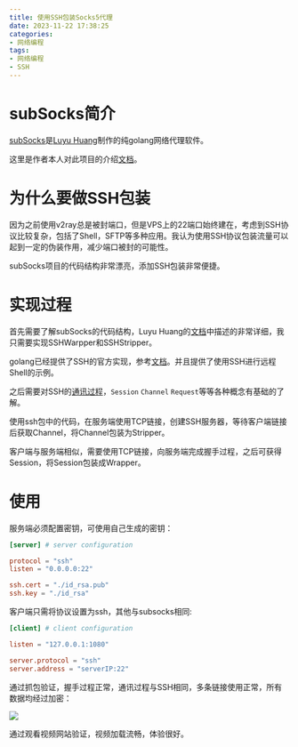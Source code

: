 ```yaml
---
title: 使用SSH包装Socks5代理
date: 2023-11-22 17:38:25
categories:
- 网络编程
tags:
- 网络编程
- SSH
---
```


# subSocks简介

[subSocks](https://github.com/luyuhuang/subsocks)是[Luyu Huang](https://luyuhuang.tech/)制作的纯golang网络代理软件。

这里是作者本人对此项目的介绍[文档](https://luyuhuang.tech/2020/12/02/subsocks.html)。

<!-- more -->

# 为什么要做SSH包装

因为之前使用v2ray总是被封端口，但是VPS上的22端口始终建在，考虑到SSH协议比较复杂，包括了Shell，SFTP等多种应用。我认为使用SSH协议包装流量可以起到一定的伪装作用，减少端口被封的可能性。

subSocks项目的代码结构非常漂亮，添加SSH包装非常便捷。

# 实现过程

首先需要了解subSocks的代码结构，Luyu Huang的[文档](https://luyuhuang.tech/2020/12/02/subsocks.html)中描述的非常详细，我只需要实现SSHWarpper和SSHStripper。

golang已经提供了SSH的官方实现，参考[文档](https://pkg.go.dev/golang.org/x/crypto/ssh)。并且提供了使用SSH进行远程Shell的示例。

之后需要对SSH的[通讯过程](/2023/11/20/SSH.html)，```Session``` ```Channel``` ```Request```等等各种概念有基础的了解。

使用ssh包中的代码，在服务端使用TCP链接，创建SSH服务器，等待客户端链接后获取Channel，将Channel包装为Stripper。

客户端与服务端相似，需要使用TCP链接，向服务端完成握手过程，之后可获得Session，将Session包装成Wrapper。

# 使用

服务端必须配置密钥，可使用自己生成的密钥：

``` toml toml
[server] # server configuration

protocol = "ssh"
listen = "0.0.0.0:22"

ssh.cert = "./id_rsa.pub"
ssh.key = "./id_rsa"
```

客户端只需将协议设置为ssh，其他与subsocks相同:

``` toml toml
[client] # client configuration

listen = "127.0.0.1:1080"

server.protocol = "ssh"
server.address = "serverIP:22"
```

通过抓包验证，握手过程正常，通讯过程与SSH相同，多条链接使用正常，所有数据均经过加密：

![](wireshark.png)

通过观看视频网站验证，视频加载流畅，体验很好。